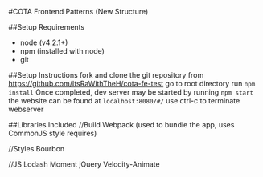 #COTA Frontend Patterns (New Structure)

##Setup Requirements
- node (v4.2.1+)
- npm (installed with node)
- git

##Setup Instructions
fork and clone the git repository from https://github.com/ItsRaWithTheH/cota-fe-test
go to root directory
run `npm install`
Once completed, dev server may be started by running `npm start`
the website can be found at `localhost:8080/#/`
use ctrl-c to terminate webserver


##Libraries Included
//Build
Webpack (used to bundle the app, uses CommonJS style requires)

//Styles
Bourbon

//JS
Lodash
Moment
jQuery
Velocity-Animate
